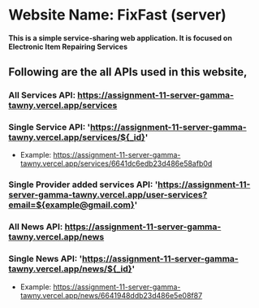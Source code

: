 # Website Name: FixFast (server)
#### This is a simple service-sharing web application. It is focused on Electronic Item Repairing Services

## Following are the all APIs used in this website,
### All Services API: https://assignment-11-server-gamma-tawny.vercel.app/services
### Single Service API: 'https://assignment-11-server-gamma-tawny.vercel.app/services/${_id}'
+ Example: https://assignment-11-server-gamma-tawny.vercel.app/services/6641dc6edb23d486e58afb0d
### Single Provider added services API: 'https://assignment-11-server-gamma-tawny.vercel.app/user-services?email=${example@gmail.com}'
### All News API: https://assignment-11-server-gamma-tawny.vercel.app/news
### Single News  API: 'https://assignment-11-server-gamma-tawny.vercel.app/news/${_id}'
+ Example: https://assignment-11-server-gamma-tawny.vercel.app/news/6641948ddb23d486e5e08f87
